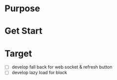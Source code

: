 # Purpose

# Get Start

# Target
- [ ] develop fall back for web socket & refresh button 
- [ ] develop lazy load for block
